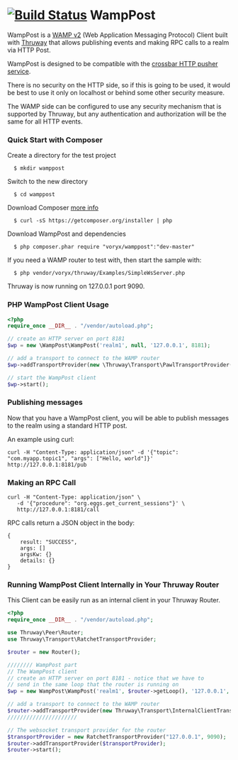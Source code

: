 [![Build Status](https://travis-ci.org/voryx/WampPost.svg?branch=master)](https://travis-ci.org/voryx/WampPost)
WampPost
===========

WampPost is a [WAMP v2](http://wamp.ws/) (Web Application Messaging Protocol) Client built with 
[Thruway](https://github.com/voryx/Thruway) that allows publishing events and making RPC calls to a realm via HTTP Post.

WampPost is designed to be compatible with the [crossbar HTTP pusher service](http://crossbar.io/docs/HTTP-Pusher-Service/).
 
There is no security on the HTTP side, so if this is going to be used, it would be best to use it only
on localhost or behind some other security measure.

The WAMP side can be configured to use any security mechanism that is supported by Thruway,
but any authentication and authorization will be the same for all HTTP events.

### Quick Start with Composer

Create a directory for the test project

      $ mkdir wamppost

Switch to the new directory

      $ cd wamppost

Download Composer [more info](https://getcomposer.org/doc/00-intro.md#downloading-the-composer-executable)

      $ curl -sS https://getcomposer.org/installer | php
      
Download WampPost and dependencies

      $ php composer.phar require "voryx/wamppost":"dev-master"

If you need a WAMP router to test with, then start the sample with:

      $ php vendor/voryx/thruway/Examples/SimpleWsServer.php
    
Thruway is now running on 127.0.0.1 port 9090.

### PHP WampPost Client Usage

```php
<?php
require_once __DIR__ . "/vendor/autoload.php";

// create an HTTP server on port 8181
$wp = new \WampPost\WampPost('realm1', null, '127.0.0.1', 8181);

// add a transport to connect to the WAMP router
$wp->addTransportProvider(new \Thruway\Transport\PawlTransportProvider('ws://127.0.0.1:9090/'));

// start the WampPost client
$wp->start();
```

### Publishing messages

Now that you have a WampPost client, you will be able to publish messages to the realm using a standard HTTP post.

An example using curl:

```
curl -H "Content-Type: application/json" -d '{"topic": "com.myapp.topic1", "args": ["Hello, world"]}' http://127.0.0.1:8181/pub
```

### Making an RPC Call

```
curl -H "Content-Type: application/json" \
   -d '{"procedure": "org.eggs.get_current_sessions"}' \
   http://127.0.0.1:8181/call
```

RPC calls return a JSON object in the body:

```
{
    result: "SUCCESS",
    args: []
    argsKw: {}
    details: {}
}
```

### Running WampPost Client Internally in Your Thruway Router

This Client can be easily run as an internal client in your Thruway Router.

```php
<?php
require_once __DIR__ . "/vendor/autoload.php";

use Thruway\Peer\Router;
use Thruway\Transport\RatchetTransportProvider;

$router = new Router();

//////// WampPost part
// The WampPost client
// create an HTTP server on port 8181 - notice that we have to
// send in the same loop that the router is running on
$wp = new WampPost\WampPost('realm1', $router->getLoop(), '127.0.0.1', 8181);

// add a transport to connect to the WAMP router
$router->addTransportProvider(new Thruway\Transport\InternalClientTransportProvider($wp));
//////////////////////

// The websocket transport provider for the router
$transportProvider = new RatchetTransportProvider("127.0.0.1", 9090);
$router->addTransportProvider($transportProvider);
$router->start();
```
